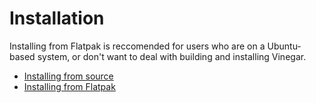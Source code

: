 # Installation

Installing from Flatpak is reccomended for users who are on a Ubuntu-based system, or don't want to deal with building and installing Vinegar.

- [Installing from source](guides/source.md)
- [Installing from Flatpak](guides/flatpak.md)
